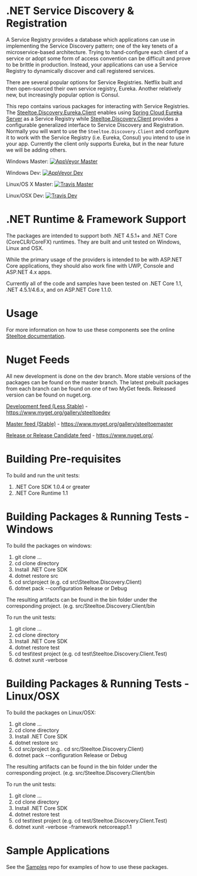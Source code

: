 # .NET Service Discovery & Registration
A Service Registry provides a database which applications can use in implementing the Service Discovery pattern; one of the key tenets of a microservice-based architecture. Trying to hand-configure each client of a service or adopt some form of access convention can be difficult and prove to be brittle in production. Instead, your applications can use a Service Registry to dynamically discover and call registered services.

There are several popular options for Service Registries. Netflix built and then open-sourced their own service registry, Eureka. Another relatively new, but increasingly popular option is Consul. 

This repo contains various packages for interacting with Service Registries.  The [Steeltoe.Discovery.Eureka.Client](https://github.com/SteeltoeOSS/Discovery/tree/master/src/Steeltoe.Discovery.Eureka.Client) enables using [Spring Cloud Eureka Server](http://projects.spring.io/spring-cloud/docs/1.0.3/spring-cloud.html#spring-cloud-eureka-server) as a Service Registry while [Steeltoe.Discovery.Client](https://github.com/SteeltoeOSS/Discovery/tree/master/src/Steeltoe.Discovery.Client) provides a configurable generalized interface to Service Discovery and Registration.  Normally you will want to use the `Steeltoe.Discovery.Client` and configure it to work with the Service Registry (i.e. Eureka, Consul) you intend to use in your app. Currently the client only supports Eureka, but in the near future we will be adding others.

Windows Master:  [![AppVeyor Master](https://ci.appveyor.com/api/projects/status/j6i5gxxwt21gys01/branch/master?svg=true)](https://ci.appveyor.com/project/steeltoe/discovery/branch/master)

Windows Dev:  [![AppVeyor Dev](https://ci.appveyor.com/api/projects/status/j6i5gxxwt21gys01/branch/dev?svg=true)](https://ci.appveyor.com/project/steeltoe/discovery/branch/dev)

Linux/OS X Master: [![Travis Master](https://travis-ci.org/SteeltoeOSS/Discovery.svg?branch=master)](https://travis-ci.org/SteeltoeOSS/Discovery)

Linux/OSX Dev: [![Travis Dev](https://travis-ci.org/SteeltoeOSS/Discovery.svg?branch=dev)](https://travis-ci.org/SteeltoeOSS/Discovery)

# .NET Runtime & Framework Support
The packages are intended to support both .NET 4.5.1+ and .NET Core (CoreCLR/CoreFX) runtimes.  They are built and unit tested on Windows, Linux and OSX.

While the primary usage of the providers is intended to be with ASP.NET Core applications, they should also work fine with UWP, Console and ASP.NET 4.x apps.
 
Currently all of the code and samples have been tested on .NET Core 1.1, .NET 4.5.1/4.6.x, and on ASP.NET Core 1.1.0.
# Usage

For more information on how to use these components see the online [Steeltoe documentation](http://steeltoe.io/).

# Nuget Feeds
All new development is done on the dev branch. More stable versions of the packages can be found on the master branch. The latest prebuilt packages from each branch can be found on one of two MyGet feeds. Released version can be found on nuget.org.

[Development feed (Less Stable)](https://www.myget.org/gallery/steeltoedev) - https://www.myget.org/gallery/steeltoedev

[Master feed (Stable)](https://www.myget.org/gallery/steeltoemaster) - https://www.myget.org/gallery/steeltoemaster

[Release or Release Candidate feed](https://www.nuget.org/) - https://www.nuget.org/. 

# Building Pre-requisites
To build and run the unit tests:

1. .NET Core SDK 1.0.4 or greater
2. .NET Core Runtime 1.1

# Building Packages & Running Tests - Windows
To build the packages on windows:

1. git clone ...
2. cd clone directory
3. Install .NET Core SDK
4. dotnet restore src
5. cd src\project (e.g. cd src\Steeltoe.Discovery.Client)
6. dotnet pack --configuration Release or Debug 

The resulting artifacts can be found in the bin folder under the corresponding project. (e.g. src/Steeltoe.Discovery.Client/bin

To run the unit tests:

1. git clone ...
2. cd clone directory
3. Install .NET Core SDK 
4. dotnet restore test
5. cd test\test project (e.g. cd test\Steeltoe.Discovery.Client.Test)
6. dotnet xunit -verbose

# Building Packages & Running Tests - Linux/OSX
To build the packages on Linux/OSX:

1. git clone ...
2. cd clone directory
3. Install .NET Core SDK
4. dotnet restore src
5. cd src/project (e.g.. cd src/Steeltoe.Discovery.Client)
6. dotnet pack --configuration Release or Debug

The resulting artifacts can be found in the bin folder under the corresponding project. (e.g. src/Steeltoe.Discovery.Client/bin

To run the unit tests:

1. git clone ...
2. cd clone directory
3. Install .NET Core SDK 
4. dotnet restore test
5. cd test\test project (e.g. cd test/Steeltoe.Discovery.Client.Test)
6. dotnet xunit -verbose -framework netcoreapp1.1

# Sample Applications
See the [Samples](https://github.com/SteeltoeOSS/Samples) repo for examples of how to use these packages.
